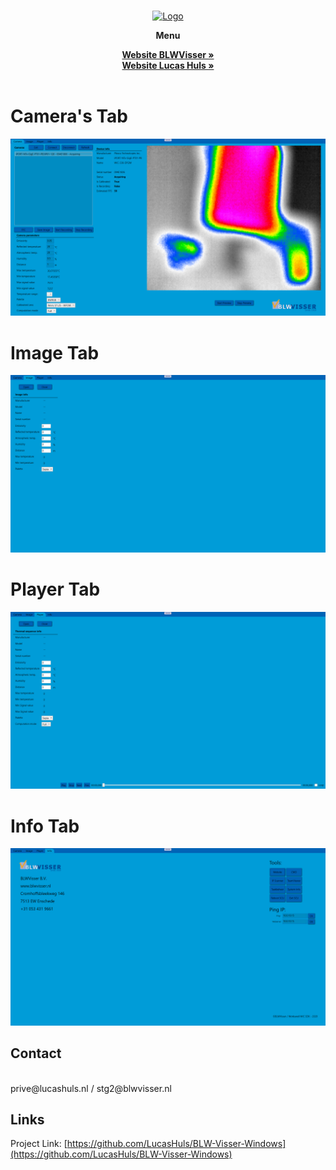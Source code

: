 <br />
<p align="center">
  <a href="https://github.com/LucasHuls/ScrumGroep5"><img src="https://www.blwvisser.nl/wp-content/uploads/2020/09/logo.png" alt="Logo"></a>
</p>
<div align="center">
  <p><strong>Menu</strong></p>
	<a href="https://blwvisser.nl"><strong>Website BLWVisser  »</strong></a><br>
	<a href="https://lucashuls.nl"><strong>Website Lucas Huls  »</strong></a>
	<br />
</div>
<br>
<h1>Camera's Tab</h1>
<a><img src="readme_files/Camera.png"></a><br>
<h1>Image Tab</h1>
<a><img src="readme_files/Image.png"></a><br>
<h1>Player Tab</h1>
<a><img src="readme_files/player.png"></a>
<h1>Info Tab</h1>
<a><img src="readme_files/info.png"></a>

## Contact
<br>
prive@lucashuls.nl / stg2@blwvisser.nl

## Links
Project Link: [https://github.com/LucasHuls/BLW-Visser-Windows](https://github.com/LucasHuls/BLW-Visser-Windows)
